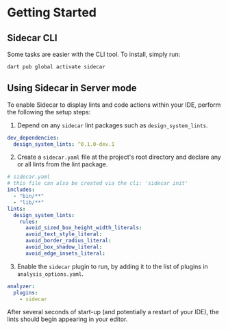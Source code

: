 # Getting Started

## Sidecar CLI
Some tasks are easier with the CLI tool. To install, simply run:

```sh
dart pub global activate sidecar
```

## Using Sidecar in Server mode

To enable Sidecar to display lints and code actions within your IDE, perform the following the setup steps:

1. Depend on any ```sidecar``` lint packages such as ```design_system_lints```.

```yaml
dev_dependencies:
  design_system_lints: ^0.1.0-dev.1
```

2. Create a ```sidecar.yaml``` file at the project's root directory and declare any or all lints from the lint package.

```yaml
# sidecar.yaml
# this file can also be created via the cli: 'sidecar init'
includes:
  - "bin/**"
  - "lib/**"
lints:
  design_system_lints:
    rules:
      avoid_sized_box_height_width_literals:
      avoid_text_style_literal:
      avoid_border_radius_literal:
      avoid_box_shadow_literal:
      avoid_edge_insets_literal:
```

3. Enable the ```sidecar``` plugin to run, by adding it to the list of plugins in ```analysis_options.yaml```.


```yaml
analyzer:
  plugins:
    - sidecar
```

After several seconds of start-up (and potentially a restart of your IDE), the lints should begin appearing in your editor.